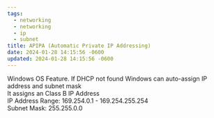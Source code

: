 ```yaml
---
tags:
  - networking
  - networking
  - ip
  - subnet
title: APIPA (Automatic Private IP Addressing)
date: 2024-01-28 14:15:56 -0600
updated: 2024-01-28 14:15:56 -0600
---
```


Windows OS Feature. If DHCP not found Windows can auto-assign IP address and subnet mask  
It assigns an Class B IP Address  
IP Address Range: 169.254.0.1 - 169.254.255.254  
Subnet Mask: 255.255.0.0
